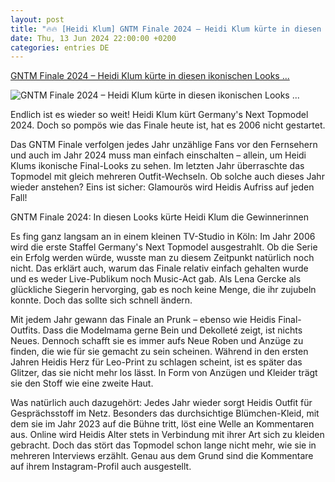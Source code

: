 ```yaml
---
layout: post
title: "🔥🔥 [Heidi Klum] GNTM Finale 2024 – Heidi Klum kürte in diesen ikonischen Looks ..."
date: Thu, 13 Jun 2024 22:00:00 +0200
categories: entries DE
---
```

[GNTM Finale 2024 – Heidi Klum kürte in diesen ikonischen Looks ...](https://www.gala.de/beauty-fashion/fashion/gntm-finale-2024--in-diesen-looks-kuerte-heidi-klum-die-gewinner-24112080.html)

![GNTM Finale 2024 – Heidi Klum kürte in diesen ikonischen Looks ...](https://image.gala.de/24112256/t/4F/v3/w1440/r1.7778/-/heidis-final-looks-teaser.jpg)

Endlich ist es wieder so weit! Heidi Klum kürt Germany's Next Topmodel 2024. Doch so pompös wie das Finale heute ist, hat es 2006 nicht gestartet.

Das GNTM Finale verfolgen jedes Jahr unzählige Fans vor den Fernsehern und auch im Jahr 2024 muss man einfach einschalten – allein, um Heidi Klums ikonische Final-Looks zu sehen. Im letzten Jahr überraschte das Topmodel mit gleich mehreren Outfit-Wechseln. Ob solche auch dieses Jahr wieder anstehen? Eins ist sicher: Glamourös wird Heidis Aufriss auf jeden Fall!

GNTM Finale 2024: In diesen Looks kürte Heidi Klum die Gewinnerinnen

Es fing ganz langsam an in einem kleinen TV-Studio in Köln: Im Jahr 2006 wird die erste Staffel Germany's Next Topmodel ausgestrahlt. Ob die Serie ein Erfolg werden würde, wusste man zu diesem Zeitpunkt natürlich noch nicht. Das erklärt auch, warum das Finale relativ einfach gehalten wurde und es weder Live-Publikum noch Music-Act gab. Als Lena Gercke als glückliche Siegerin hervorging, gab es noch keine Menge, die ihr zujubeln konnte. Doch das sollte sich schnell ändern.

Mit jedem Jahr gewann das Finale an Prunk – ebenso wie Heidis Final-Outfits. Dass die Modelmama gerne Bein und Dekolleté zeigt, ist nichts Neues. Dennoch schafft sie es immer aufs Neue Roben und Anzüge zu finden, die wie für sie gemacht zu sein scheinen. Während in den ersten Jahren Heidis Herz für Leo-Print zu schlagen scheint, ist es später das Glitzer, das sie nicht mehr los lässt. In Form von Anzügen und Kleider trägt sie den Stoff wie eine zweite Haut.

Was natürlich auch dazugehört: Jedes Jahr wieder sorgt Heidis Outfit für Gesprächsstoff im Netz. Besonders das durchsichtige Blümchen-Kleid, mit dem sie im Jahr 2023 auf die Bühne tritt, löst eine Welle an Kommentaren aus. Online wird Heidis Alter stets in Verbindung mit ihrer Art sich zu kleiden gebracht. Doch das stört das Topmodel schon lange nicht mehr, wie sie in mehreren Interviews erzählt. Genau aus dem Grund sind die Kommentare auf ihrem Instagram-Profil auch ausgestellt.

